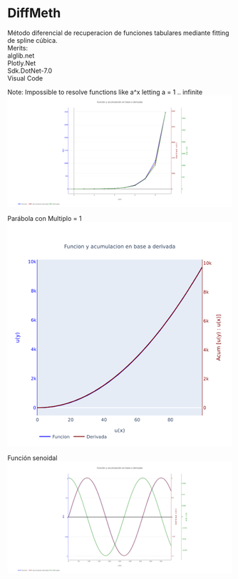 # DiffMeth
Método diferencial de recuperacion de funciones tabulares mediante fitting de spline cúbica.   
Merits:   
alglib.net   
Plotly.Net   
Sdk.DotNet-7.0   
Visual Code      
   
Note: Impossible to resolve functions like a^x letting a = 1 .. infinite
![test3](/images/newplot3.png)   
   
Parábola con Multiplo = 1   
![test](/images/newplot.png)  
  
Función senoidal   
![test2](/images/newplot2.png)  
